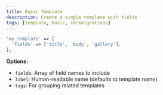 ```yaml
---
title: Basic Template
description: Create a simple template with fields
tags: [template, basic, rockmigrations]
---
```


```php
'my_template' => [
  'fields' => ['title', 'body', 'gallery'],
],
```

**Options:**
- `fields`: Array of field names to include
- `label`: Human-readable name (defaults to template name)
- `tags`: For grouping related templates
